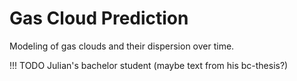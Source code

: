 # Gas Cloud Prediction

Modeling of gas clouds and their dispersion over time.

!!! TODO
    Julian's bachelor student (maybe text from his bc-thesis?)
